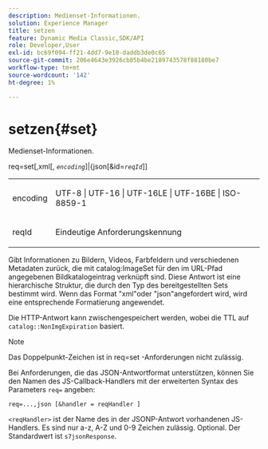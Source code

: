 ```yaml
---
description: Medienset-Informationen.
solution: Experience Manager
title: setzen
feature: Dynamic Media Classic,SDK/API
role: Developer,User
exl-id: bc69f094-ff21-4dd7-9e10-daddb3de0c65
source-git-commit: 206e4643e3926cb85b4be2189743578f88180be7
workflow-type: tm+mt
source-wordcount: '142'
ht-degree: 1%

---
```


# setzen{#set}

Medienset-Informationen.

req=set[,xml[, *`encoding`*]|{json[&amp;id=*`reqId`*]]

<table id="simpletable_02C955F4EBAD4251A728F0FC68F432B5"> 
 <tr class="strow"> 
  <td class="stentry"> <p><span class="varname"> encoding</span> </p> </td> 
  <td class="stentry"> <p><span class="codeph"> UTF-8 | UTF-16 | UTF-16LE | UTF-16BE | ISO-8859-1</span> </p></td> 
 </tr> 
 <tr class="strow"> 
  <td class="stentry"> <p><span class="varname"> reqId</span> </p></td> 
  <td class="stentry"> <p>Eindeutige Anforderungskennung </p></td> 
 </tr> 
</table>

Gibt Informationen zu Bildern, Videos, Farbfeldern und verschiedenen Metadaten zurück, die mit catalog:ImageSet für den im URL-Pfad angegebenen Bildkatalogeintrag verknüpft sind. Diese Antwort ist eine hierarchische Struktur, die durch den Typ des bereitgestellten Sets bestimmt wird. Wenn das Format &quot;xml&quot;oder &quot;json&quot;angefordert wird, wird eine entsprechende Formatierung angewendet.

Die HTTP-Antwort kann zwischengespeichert werden, wobei die TTL auf `catalog::NonImgExpiration` basiert.

>[!NOTE]
>
>Das Doppelpunkt-Zeichen ist in req=set -Anforderungen nicht zulässig.

Bei Anforderungen, die das JSON-Antwortformat unterstützen, können Sie den Namen des JS-Callback-Handlers mit der erweiterten Syntax des Parameters `req=` angeben:

`req=...,json [&handler = reqHandler ]`

`<reqHandler>` ist der Name des in der JSONP-Antwort vorhandenen JS-Handlers. Es sind nur a-z, A-Z und 0-9 Zeichen zulässig. Optional. Der Standardwert ist `s7jsonResponse`.
